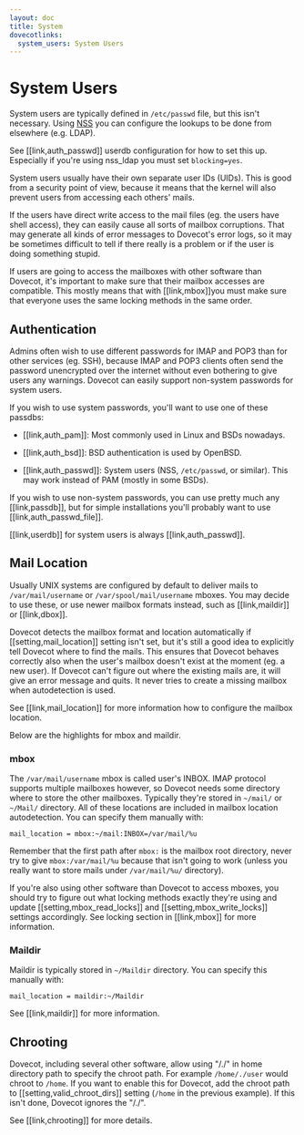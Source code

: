 ```yaml
---
layout: doc
title: System
dovecotlinks:
  system_users: System Users
---
```


# System Users

System users are typically defined in `/etc/passwd` file, but this
isn't necessary. Using [NSS](http://en.wikipedia.org/wiki/Name_Service_Switch)
you can configure the lookups to be done from elsewhere (e.g. LDAP).

See [[link,auth_passwd]] userdb configuration for how to set this up.
Especially if you're using nss_ldap you must set `blocking=yes`.

System users usually have their own separate user IDs (UIDs). This is
good from a security point of view, because it means that the kernel will
also prevent users from accessing each others' mails.

If the users have direct write access to the mail files (eg. the users
have shell access), they can easily cause all sorts of mailbox
corruptions. That may generate all kinds of error messages to Dovecot's
error logs, so it may be sometimes difficult to tell if there really is
a problem or if the user is doing something stupid.

If users are going to access the mailboxes with other software than
Dovecot, it's important to make sure that their mailbox accesses are
compatible. This mostly means that with [[link,mbox]]you must make sure that
everyone uses the same locking methods in the same order.

## Authentication

Admins often wish to use different passwords for IMAP and POP3 than for
other services (eg. SSH), because IMAP and POP3 clients often send the
password unencrypted over the internet without even bothering to give
users any warnings. Dovecot can easily support non-system passwords for
system users.

If you wish to use system passwords, you'll want to use one of these
passdbs:

- [[link,auth_pam]]: Most commonly used in Linux and BSDs nowadays.

- [[link,auth_bsd]]: BSD authentication is used by OpenBSD.

- [[link,auth_passwd]]: System users (NSS, `/etc/passwd`, or similar).
  This may work instead of PAM (mostly in some BSDs).

If you wish to use non-system passwords, you can use pretty much any
[[link,passdb]], but for simple installations you'll probably want to use
[[link,auth_passwd_file]].

[[link,userdb]] for system users is always [[link,auth_passwd]].

## Mail Location

Usually UNIX systems are configured by default to deliver mails to
`/var/mail/username` or `/var/spool/mail/username` mboxes. You may
decide to use these, or use newer mailbox formats instead, such as
[[link,maildir]] or [[link,dbox]].

Dovecot detects the mailbox format and location automatically if
[[setting,mail_location]] setting isn't set, but it's still a good idea to
explicitly tell Dovecot where to find the mails. This ensures that
Dovecot behaves correctly also when the user's mailbox doesn't exist at
the moment (eg. a new user). If Dovecot can't figure out where the
existing mails are, it will give an error message and quits. It never
tries to create a missing mailbox when autodetection is used.

See [[link,mail_location]] for more information how to configure the
mailbox location.

Below are the highlights for mbox and maildir.

### mbox

The `/var/mail/username` mbox is called user's INBOX. IMAP protocol
supports multiple mailboxes however, so Dovecot needs some directory
where to store the other mailboxes. Typically they're stored in
`~/mail/` or `~/Mail/` directory. All of these locations are
included in mailbox location autodetection. You can specify them
manually with:

```
mail_location = mbox:~/mail:INBOX=/var/mail/%u
```

Remember that the first path after `mbox:` is the mailbox root
directory, never try to give `mbox:/var/mail/%u` because that
isn't going to work (unless you really want to store mails under
`/var/mail/%u/` directory).

If you're also using other software than Dovecot to access mboxes, you
should try to figure out what locking methods exactly they're using and
update [[setting,mbox_read_locks]] and [[setting,mbox_write_locks]] settings
accordingly. See locking section in [[link,mbox]] for more information.

### Maildir

Maildir is typically stored in `~/Maildir` directory. You can specify
this manually with:

```
mail_location = maildir:~/Maildir
```

See [[link,maildir]] for more information.

## Chrooting

Dovecot, including several other software, allow using "/./" in home
directory path to specify the chroot path. For example `/home/./user`
would chroot to `/home`. If you want to enable this for Dovecot, add
the chroot path to [[setting,valid_chroot_dirs]] setting (`/home` in the
previous example). If this isn't done, Dovecot ignores the "/./".

See [[link,chrooting]] for more details.
